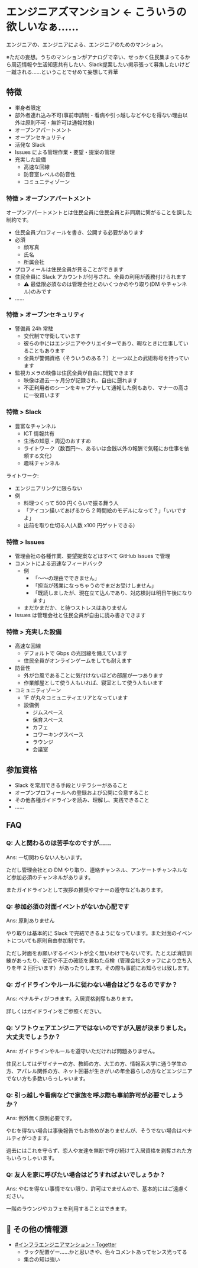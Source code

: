 # エンジニアズマンション ← こういうの欲しいなぁ……
エンジニアの、エンジニアによる、エンジニアのためのマンション。

※ただの妄想。うちのマンションがアナログで辛い、せっかく住民集まってるから周辺情報や生活知恵共有したい、Slack提案したい掲示張って募集したいけど一蹴される……ということでせめて妄想して昇華

## 特徴
- 単身者限定
- 部外者連れ込み不可(事前申請制・看病や引っ越しなどやむを得ない理由以外は原則不可・無許可は通報対象)
- オープンアパートメント
- オープンセキュリティ
- 活発な Slack
- Issues による管理作業・要望・提案の管理
- 充実した設備
  - 高速な回線
  - 防音室レベルの防音性
  - コミュニティゾーン

### 特徴 > オープンアパートメント
オープンアパートメントとは住民全員に住民全員と非同期に繋がることを課した制約です。

- 住民全員プロフィールを書き、公開する必要があります
- 必須
  - 顔写真
  - 氏名
  - 所属会社
- プロフィールは住民全員が見ることができます
- 住民全員に Slack アカウントが付与され、全員の利用が義務付けられます
  - :warning: 最低限必須なのは管理会社とのいくつかのやり取り(DM やチャンネル)のみです
- ……

### 特徴 > オープンセキュリティ
- 警備員 24h 常駐
  - 交代制で守衛しています
  - 彼らの中にはエンジニアやクリエイターであり、暇なときに仕事していることもあります
  - 全員が警備資格（そういうのある？）と一つ以上の武術称号を持っています
- 監視カメラの映像は住民全員が自由に閲覧できます
  - 映像は過去一ヶ月分が記録され、自由に遡れます
  - 不正利用者のシーンをキャプチャして通報した例もあり、マナーの高さに一役買います

### 特徴 > Slack
- 豊富なチャンネル
  - ICT 情報共有
  - 生活の知恵・周辺のおすすめ
  - ライトワーク（数百円～、あるいは金銭以外の報酬で気軽にお仕事を依頼する文化）
  - 趣味チャンネル

ライトワーク:

- エンジニアリングに限らない
- 例
  - 料理つくって 500 円くらいで振る舞う人
  - 「アイコン描いてあげるから 2 時間絵のモデルになって？」「いいですよ」
  - 出前を取り仕切る人(人数 x100 円ゲットできる)

### 特徴 > Issues
- 管理会社の各種作業、要望提案などはすべて GitHub Issues で管理
- コメントによる迅速なフィードバック
  - 例
    - 「～～の理由でできません」
    - 「担当が残業になっちゃうのでまだお受けしません」
    - 「既読しましたが、現在立て込んであり、対応検討は明日午後になります」
  - まだかまだか、と待つストレスはありません
- Issues は管理会社と住民全員が自由に読み書きできます

### 特徴 > 充実した設備
- 高速な回線
  - デフォルトで Gbps の光回線を備えています
  - 住民全員がオンラインゲームをしても耐えます
- 防音性
  - 外が台風であることに気付けないほどの部屋が一つあります
  - 作業部屋として使う人もいれば、寝室として使う人もいます
- コミュニティゾーン
  - 1F が丸々コミュニティエリアとなっています
  - 設備例
    - ジムスペース
    - 保育スペース
    - カフェ
    - コワーキングスペース
    - ラウンジ
    - 会議室

## 参加資格
- Slack を常用できる手段とリテラシーがあること
- オープンプロフィールへの登録および公開に合意すること
- その他各種ガイドラインを読み、理解し、実践できること
- ……

## FAQ

### Q: 人と関わるのは苦手なのですが……
Ans: 一切関わらない人もいます。

ただし管理会社との DM やり取り、連絡チャンネル、アンケートチャンネルなど参加必須のチャンネルがあります。

またガイドラインとして挨拶の推奨やマナーの遵守などもあります。

### Q: 参加必須の対面イベントがないか心配です
Ans: 原則ありません

やり取りは基本的に Slack で完結できるようになっています。また対面のイベントについても原則自由参加制です。

ただし対面をお願いするイベントが全く無いわけでもないです。たとえば消防訓練があったり、安否や不正の確認を兼ねた点検（管理会社スタッフにより立ち入りを年 2 回行います）があったりします。その際も事前にお知らせは致します。

### Q: ガイドラインやルールに従わない場合はどうなるのですか？
Ans: ペナルティがつきます。入居資格剥奪もあります。

詳しくはガイドラインをご参照ください。

### Q: ソフトウェアエンジニアではないのですが入居が決まりました。大丈夫でしょうか？
Ans: ガイドラインやルールを遵守いただければ問題ありません。

住民としてはデザイナーの方、教師の方、大工の方、情報系大学に通う学生の方、アパレル関係の方、ネット囲碁が生きがいの年金暮らしの方などエンジニアでない方も多数いらっしゃいます。

### Q: 引っ越しや看病などで家族を呼ぶ際も事前許可が必要でしょうか？
Ans: 例外無く原則必要です。

やむを得ない場合は事後報告でもお咎めがありませんが、そうでない場合はペナルティがつきます。

過去にはこれを守らず、恋人や友達を無断で呼び続けて入居資格を剥奪された方もいらっしゃいます。

### Q: 友人を家に呼びたい場合はどうすればよいでしょうか？
Ans: やむを得ない事情でない限り、許可はでませんので、基本的にはご遠慮ください。

一階のラウンジやカフェを利用することはできます。

## :memo: その他の情報源
- [#インフラエンジニアマンション - Togetter](https://togetter.com/li/482819)
    - ラック配置ゲー……かと思いきや、色々コメントあってセンス光ってる
    - 集合の知は強い
